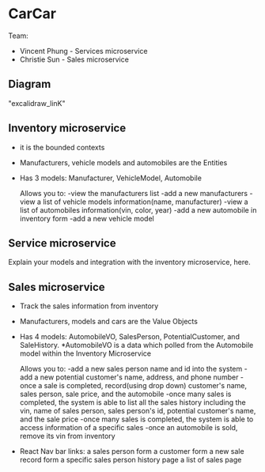 # CarCar

Team:

* Vincent Phung  - Services microservice
* Christie Sun - Sales microservice

## Diagram

"excalidraw_linK"


## Inventory microservice
- it is the bounded contexts
- Manufacturers, vehicle models and automobiles are the Entities
- Has 3 models: Manufacturer, VehicleModel, Automobile

  Allows you to:
  -view the manufacturers list
  -add a new manufacturers
  -view a list of vehicle models information(name, manufacturer)
  -view a list of automobiles information(vin, color, year)
  -add a new automobile in inventory form
  -add a new vehicle model


## Service microservice

Explain your models and integration with the inventory
microservice, here.



## Sales microservice
- Track the sales information from inventory
- Manufacturers, models and cars are the Value Objects
- Has 4 models: AutomobileVO, SalesPerson, PotentialCustomer, and SaleHistory.
  *AutomobileVO is a data which polled from the Automobile model within the Inventory Microservice

  Allows you to:
  -add a new sales person name and id into the system
  -add a new potential customer's  name, address, and phone number
  -once a sale is completed, record(using drop down) customer's name, sales person, sale price, and the automobile
  -once many sales is completed, the system is able to list all the sales history including
   the vin, name of sales person, sales person's id, potential customer's name, and the sale price
  -once many sales is completed, the system is able to access information of a specific sales
  -once an automobile is sold, remove its vin from inventory

- React Nav bar links:
  a sales person form
  a customer form
  a new sale record form 
  a specific sales person history page
  a list of sales page

